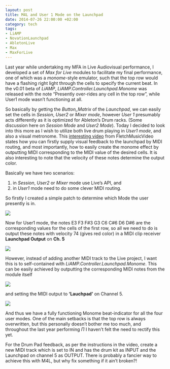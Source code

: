 ```yaml
---
layout: post
title: M4L and User 1 Mode on the Launchpad
date: 2014-07-26 22:00:00 +02:00
category: tech
tags:
- LiAMP
- NovationLaunchpad
- AbletonLive
- Max
- MaxForLive
---
```

Last year while undertaking my MFA in Live Audiovisual performance, I developed a set of *Max for Live* modules to facilitate my final performance, one of which was a *monome*-style emulator, such that the top row would have a flashing right light through the cells to specify the current beat. In the v0.01 beta of *LiAMP*, *LiAMP.Controller.Launchpad.Monome* was released with the note “Presently over-rides any cell in the top row”, while User1 mode wasn’t functioning at all.

So basically by getting the *Button_Matrix* of the *Launchpad*, we can easily set the cells in *Session*, *User2* or *Mixer mode*, however *User 1* presumably acts differently as it is optimized for Ableton’s Drum racks. (Some discussion here on *Session Mode* and *User2 Mode*). Today I decided to look into this more as I wish to utilize both live drum playing in *User1 mode*, and also a visual metronome. This [interesting video](https://www.youtube.com/watch?v=Jkvq_6Jg6UU) from FletchMusicVideo states how you can firstly supply visual feedback to the launchpad by MIDI routing, and most importantly, how to easily create the monome effect by outputting MIDI corresponding to the MIDI value of the desired cells. It is also interesting to note that the velocity of these notes determine the output color.

Basically we have two scenarios:
1. in *Session*, *User2* or *Mixer* mode use Live’s API, and
2. in *User1* mode need to do some clever MIDI routing.

So firstly I created a simple patch to determine which Mode the user presently is in.

![]({{site.baseurl}}/assets/images/posts/2014/14-07-26/01.png)

Now for User1 mode, the notes E3 F3 F#3 G3 C6 C#6 D6 D#6 are the corresponding values for the cells of the first row, so all we need to do is output these notes with velocity 74 (gives red color) in a MIDI clip receiver **Launchpad Output** on **Ch. 5**

![]({{site.baseurl}}/assets/images/posts/2014/14-07-26/02.png)

However, instead of adding another MIDI track to the Live project, I want this is to self-contained with *LiAMP.Controller.Launchpad.Monome*. This can be easily achieved by outputting the corresponding MIDI notes from the module itself

![]({{site.baseurl}}/assets/images/posts/2014/14-07-26/03.png)

and setting the MIDI output to **‘Lauchpad’** on Channel 5.

![]({{site.baseurl}}/assets/images/posts/2014/14-07-26/04.png)

And thus we have a fully functioning Monome beat-indicator for all the four user modes. One of the main setbacks is that the top row is always overwritten, but this personally doesn’t bother me too much, and throughout the last year performing *П* I haven’t felt the need to rectify this yet.

For the Drum Pad feedback, as per the instructions in the video, create a new MIDI track which is set to IN and has the drum kit as INPUT and the Launchpad on channel 5 as OUTPUT. There is probably a fancier way to achieve this with M4L, but why fix something if it ain’t broken?!
